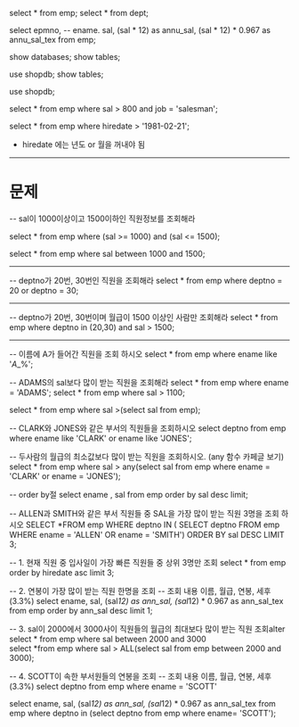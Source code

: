 select * from emp;
select * from dept;

select epmno,
	-- ename.
	sal,
	(sal * 12) as annu_sal,
	(sal * 12) * 0.967 as annu_sal_tex
	from emp;

show databases;
show tables;

use shopdb;
show tables;

use shopdb;

select * from emp 
where sal > 800 
and job = 'salesman';

select * from emp where hiredate > '1981-02-21';

- hiredate 에는 년도 or 월을 꺼내야 됨
--- 
# 문제

-- sal이 1000이상이고 1500이하인 직원정보를 조회해라

select * from emp
where (sal >= 1000)
and (sal <= 1500);

select * from emp where sal between 1000 and 1500;

---

-- deptno가 20번, 30번인 직원을 조회해라
select * from emp
where deptno = 20 or deptno = 30;

---

-- deptno가 20번, 30번이며 월급이 1500 이상인 사람만 조회해라
select * from emp
where deptno in (20,30)
and sal > 1500;

---
-- 이름에 A가 들어간 직원을 조회 하시오
select * from emp where ename like '_A__%';

-- ADAMS의 sal보다 많이 받는 직원을 조회해라
select * from emp where ename = 'ADAMS';
select * from emp where sal > 1100;

select * from emp where sal >(select sal from emp);

-- CLARK와 JONES와 같은 부서의 직원들을 조회하시오
select deptno from emp 
where ename like 'CLARK' 
or ename like 'JONES';

-- 두사람의 월급의 최소값보다 많이 받는 직원을 조회하시오. (any 함수 카페글 보기)
select * from emp
where sal > any(select sal from emp
where ename = 'CLARK' or ename = 'JONES');

-- order by절
select ename , sal from emp order by sal desc limit;

-- ALLEN과 SMITH와 같은 부서 직원들 중 SAL을 가장 많이 받는 직원 3명을 조회 하시오
SELECT *FROM emp
WHERE deptno IN (
    SELECT deptno FROM emp WHERE ename = 'ALLEN' OR ename = 'SMITH')
ORDER BY sal DESC
LIMIT 3;


-- 1. 현재 직원 중 입사일이 가장 빠른 직원들 중 상위 3명만 조회
select * from emp
order by hiredate asc limit 3;

-- 2. 연봉이 가장 많이 받는 직원 한명을 조회
-- 조회 내용 이름, 월급, 연봉, 세후(3.3%)
select ename, sal, 
	(sal*12) as ann_sal, 
    (sal*12) * 0.967 as ann_sal_tex
    from emp
order by ann_sal desc limit 1;

-- 3. sal이 2000에서 3000사이 직원들의 월급의 최대보다 많이 받는 직원 조회alter
select * from emp
where sal
between 2000 and 3000	
select *from emp where sal > ALL(select sal from emp
between 2000 and 3000);

-- 4. SCOTT이 속한 부서원들의 연봉을 조회
-- 조회 내용 이름, 월급, 연봉, 세후(3.3%)
select deptno from emp
where ename = 'SCOTT'

select ename,
	sal,
    (sal*12) as ann_sal, 
    (sal*12) * 0.967 as ann_sal_tex
    from emp where deptno in (select deptno from emp
    where ename= 'SCOTT');
    